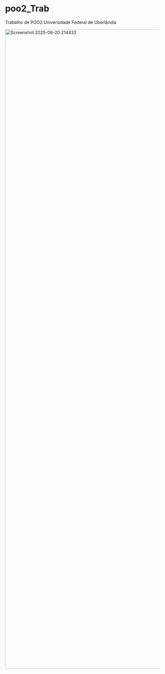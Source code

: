 # poo2_Trab
Trabalho de POO2 Universidade Federal de Uberlândia 

<img width="3838" height="2074" alt="Screenshot 2025-08-20 214432" src="https://github.com/user-attachments/assets/3b6917d2-645f-4854-bbdf-6060a24da11c" />
